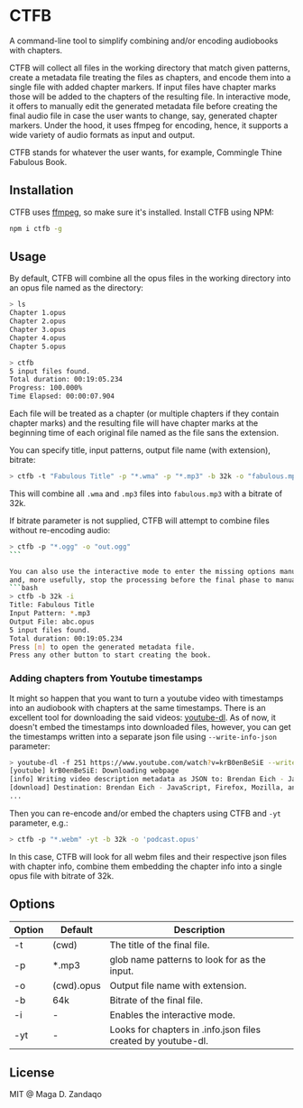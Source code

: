 # CTFB

A command-line tool to simplify combining and/or encoding audiobooks with
chapters.

CTFB will collect all files in the working directory that match given patterns,
create a metadata file treating the files as chapters, and encode them into a
single file with added chapter markers. If input files have chapter marks those
will be added to the chapters of the resulting file. In interactive mode, it
offers to manually edit the generated metadata file before creating the final
audio file in case the user wants to change, say, generated chapter markers.
Under the hood, it uses ffmpeg for encoding, hence, it supports a wide variety
of audio formats as input and output.

CTFB stands for whatever the user wants, for example, Commingle Thine Fabulous
Book.

## Installation

CTFB uses [ffmpeg](https://ffmpeg.org/), so make sure it's installed. Install
CTFB using NPM:

```bash
npm i ctfb -g
```

## Usage

By default, CTFB will combine all the opus files in the working directory into
an opus file named as the directory:

```bash
> ls
Chapter 1.opus
Chapter 2.opus
Chapter 3.opus
Chapter 4.opus
Chapter 5.opus

> ctfb
5 input files found.
Total duration: 00:19:05.234
Progress: 100.000%
Time Elapsed: 00:00:07.904
```

Each file will be treated as a chapter (or multiple chapters if they contain
chapter marks) and the resulting file will have chapter marks at the beginning
time of each original file named as the file sans the extension.

You can specify title, input patterns, output file name (with extension),
bitrate:

```bash
> ctfb -t "Fabulous Title" -p "*.wma" -p "*.mp3" -b 32k -o "fabulous.mp3"
```

This will combine all `.wma` and `.mp3` files into `fabulous.mp3` with a bitrate
of 32k.

If bitrate parameter is not supplied, CTFB will attempt to combine files without
re-encoding audio:

````bash
> ctfb -p "*.ogg" -o "out.ogg"
```

You can also use the interactive mode to enter the missing options manually 
and, more usefully, stop the processing before the final phase to manually edit the metadata file:
```bash
> ctfb -b 32k -i
Title: Fabulous Title
Input Pattern: *.mp3
Output File: abc.opus
5 input files found.
Total duration: 00:19:05.234
Press [m] to open the generated metadata file.
Press any other button to start creating the book.
````

### Adding chapters from Youtube timestamps

It might so happen that you want to turn a youtube video with timestamps into an
audiobook with chapters at the same timestamps. There is an excellent tool for
downloading the said videos:
[youtube-dl](https://github.com/ytdl-org/youtube-dl/). As of now, it doesn't
embed the timestamps into downloaded files, however, you can get the timestamps
written into a separate json file using `--write-info-json` parameter:

```bash
> youtube-dl -f 251 https://www.youtube.com/watch?v=krB0enBeSiE --write-info-json
[youtube] krB0enBeSiE: Downloading webpage
[info] Writing video description metadata as JSON to: Brendan Eich - JavaScript, Firefox, Mozilla, and Brave _ Lex Fridman Podcast #160-krB0enBeSiE.info.json
[download] Destination: Brendan Eich - JavaScript, Firefox, Mozilla, and Brave _ Lex Fridman Podcast #160-krB0enBeSiE.webm
...
```

Then you can re-encode and/or embed the chapters using CTFB and `-yt` parameter,
e.g.:

```bash
> ctfb -p "*.webm" -yt -b 32k -o 'podcast.opus'
```

In this case, CTFB will look for all webm files and their respective json files
with chapter info, combine them embedding the chapter info into a single opus
file with bitrate of 32k.

## Options

| Option | Default    | Description                                                   |
| ------ | ---------- | ------------------------------------------------------------- |
| -t     | (cwd)      | The title of the final file.                                  |
| -p     | *.mp3      | glob name patterns to look for as the input.                  |
| -o     | (cwd).opus | Output file name with extension.                              |
| -b     | 64k        | Bitrate of the final file.                                    |
| -i     | -          | Enables the interactive mode.                                 |
| -yt    | -          | Looks for chapters in .info.json files created by youtube-dl. |

## License

MIT @ Maga D. Zandaqo
